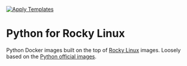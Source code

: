 [![Apply Templates](https://github.com/ggtools/rocky-python/actions/workflows/apply-templates.yml/badge.svg)](https://github.com/ggtools/rocky-python/actions/workflows/apply-templates.yml)

# Python for Rocky Linux

Python Docker images built on the top of [Rocky Linux](https://hub.docker.com/_/rockylinux) images. Loosely based on the [Python official images](https://github.com/docker-library/python).
